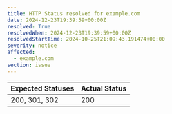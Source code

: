 ```yaml
---
title: HTTP Status resolved for example.com
date: 2024-12-23T19:39:59+00:00Z
resolved: True
resolvedWhen: 2024-12-23T19:39:59+00:00Z
resolvedStartTime: 2024-10-25T21:09:43.191474+00:00
severity: notice
affected:
  - example.com
section: issue
---
```


| Expected Statuses | Actual Status  |
|-------------------|----------------|
| 200, 301, 302 | 200 |
